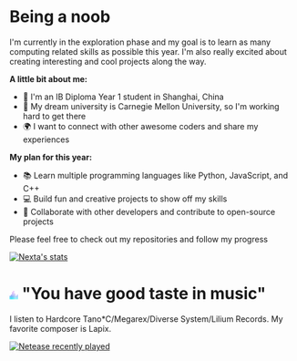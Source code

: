 # Being a noob

I'm currently in the exploration phase and my goal is to learn as many computing related skills as possible this year. I'm also really excited about creating interesting and cool projects along the way. 

**A little bit about me:**

- 🏫 I'm an IB Diploma Year 1 student in Shanghai, China
- 🎯 My dream university is Carnegie Mellon University, so I'm working hard to get there
- 🌍 I want to connect with other awesome coders and share my experiences

**My plan for this year:**

- 📚 Learn multiple programming languages like Python, JavaScript, and C++
- 💻 Build fun and creative projects to show off my skills
- 🌟 Collaborate with other developers and contribute to open-source projects

Please feel free to check out my repositories and follow my progress

[![Nexta's stats](https://github-readme-stats.vercel.app/api?username=mukirkland&theme=radical)](https://github.com/anuraghazra/github-readme-stats&theme=radical&card_width=580px)

# <img src="https://raw.githubusercontent.com/mukirkland/file-host/main/images/68747470733a2f2f656d6f6a69732e736c61636b6d6f6a69732e636f6d2f656d6f6a69732f696d616765732f313634333531353437382f31343939332f6d757369635f6c6576656c2e6769663f31363433353135343738.gif" width="3%" height="3%"> "You have good taste in music"
I listen to Hardcore Tano*C/Megarex/Diverse System/Lilium Records. My favorite composer is Lapix.

[![Netease recently played](https://netease-recent-profile.vercel.app/?id=40276893&title=Recently&nbsp;into...&show_percent=1&number=8&column=2)](https://netease-recent-profile.vercel.app/?id=40276893&title=Recently&nbsp;into...&show_percent=1&number=8&column=2)
